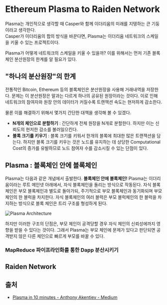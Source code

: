 # Ethereum Plasma to Raiden Network

Plasma는 개인적으로 생각할 때 Casper와 함께 이더리움의 미래를 지탱하는 큰 기둥이라고 생각한다.  
Casper가 이더리움의 합의 방식을 바꾼다면, Plasma는 이더리움 네트워크의 스케일을 키울 수 있는 프로젝트이다.

Plasma가 어떻게 네트워크의 스케일을 키울 수 있을까? 이를 위해서는 먼저 기존 블록체인 분산원장의 한계를 알 필요가 있다.

## "하나의 분산원장"의 한계
전통적인 Bitcoin, Ethereum 등의 블록체인은 분산원장을 사용해 거래내역을 저장한다. 문제는 이 분산원장은 말과는 다르게 하나의 공유된 원장이라는 것이다. 이로 인해 네트워크의 참여자와 원장 안의 데이터가 커질수록 트랜잭션 속도는 현저하게 감소한다. 

물론 이를 해결하기 위해서 몇가지 간단한 대책을 생각해 볼 수 있겠다.
* **N개의 체인으로 분할하기** : 간단하게 전체 원장을 N개로 분할한다. 하지만 이는 신뢰도의 현저한 감소를 불러일으킨다.
* **블록 크기를 키우기** : 블록 크기를 키워서 한개의 블록에 최대한 많은 트랜잭션을 담는다. 하지만 블록 크기를 키우는 것은 노드를 유지하는 데 상당한 Computational Cost의 증가를 유발하므로 노드 참여자 수를 감소시킬 수 있는 단점이 있다.

## Plasma : 블록체인 안에 블록체인
Plasma는 다음과 같은 개념에서 출발한다. **블록체인 안에 블록체인!** Plasma는 이더리움이라는 루트 메인넷 아래에서, 자식 블록체인을 돌리는 방식으로 작동된다. 자식 블록체인은 부모 블록체인과 별도로 돌아가되, 주기적으로 부모 블록체인과 동기화되며 부모 체인의 한 블럭을 차지한다. 자식 블록체인의 여러 블럭은 부모 블럭체인의 한 블럭을 차지하는 방식으로 블록 체인은 트리 구조를 형성하게 된다.


![Plasma Architecture](https://cdn-images-1.medium.com/max/2000/0*u7Lfk9vdw2WTbL8x.)

하지만 이러한 구조의 단점은, 부모 체인이 공격당할 경우 자식 체인의 신뢰성에까지 영향을 받을 수 있다는 것이다. 
그래서 Plasma는 부모 체인에 문제가 있다고 판단되면 공격받지 않은 다른 체인으로 빠르게 부모를 바꿀 수 있다.

###  MapReduce 파이프라인화를 통한 Dapp 분산시키기


## Raiden Network

## 출처
* [Plasma in 10 minutes - Anthony Akentiev - Medium](https://medium.com/chain-cloud-company-blog/plasma-in-10-minutes-c856da94e339)

